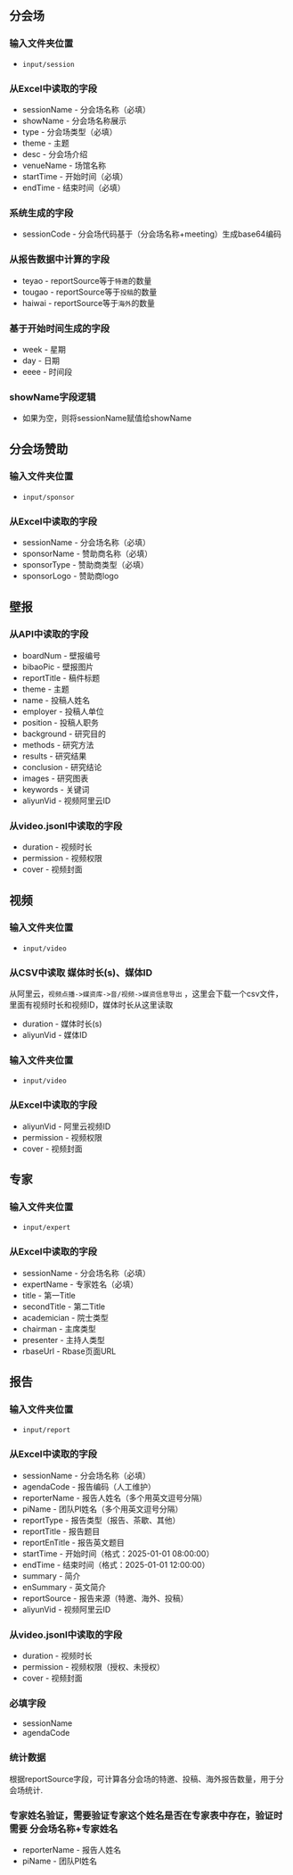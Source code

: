 ## 分会场

### 输入文件夹位置
- `input/session`

### 从Excel中读取的字段
- sessionName - 分会场名称（必填）
- showName - 分会场名称展示
- type - 分会场类型（必填）
- theme - 主题
- desc - 分会场介绍
- venueName - 场馆名称
- startTime - 开始时间（必填）
- endTime - 结束时间（必填）

### 系统生成的字段
- sessionCode - 分会场代码基于（分会场名称+meeting）生成base64编码

### 从报告数据中计算的字段
- teyao - reportSource等于`特邀`的数量
- tougao - reportSource等于`投稿`的数量
- haiwai - reportSource等于`海外`的数量

### 基于开始时间生成的字段
- week - 星期
- day - 日期
- eeee - 时间段

### showName字段逻辑
- 如果为空，则将sessionName赋值给showName

## 分会场赞助
### 输入文件夹位置
- `input/sponsor`
### 从Excel中读取的字段
- sessionName - 分会场名称（必填）
- sponsorName - 赞助商名称（必填）
- sponsorType - 赞助商类型（必填）
- sponsorLogo - 赞助商logo

## 壁报
### 从API中读取的字段
- boardNum - 壁报编号
- bibaoPic - 壁报图片
- reportTitle - 稿件标题
- theme - 主题
- name - 投稿人姓名
- employer - 投稿人单位
- position - 投稿人职务
- background - 研究目的
- methods - 研究方法
- results - 研究结果
- conclusion - 研究结论
- images - 研究图表
- keywords - 关键词
- aliyunVid - 视频阿里云ID

### 从video.jsonl中读取的字段
- duration - 视频时长
- permission - 视频权限
- cover - 视频封面

## 视频
### 输入文件夹位置
- `input/video`
  
### 从CSV中读取 媒体时长(s)、媒体ID
从阿里云，`视频点播->媒资库->音/视频->媒资信息导出` ，这里会下载一个csv文件，里面有视频时长和视频ID，媒体时长从这里读取
- duration - 媒体时长(s)
- aliyunVid - 媒体ID

### 输入文件夹位置
- `input/video`

### 从Excel中读取的字段
- aliyunVid - 阿里云视频ID
- permission - 视频权限
- cover - 视频封面

## 专家
### 输入文件夹位置
- `input/expert`
### 从Excel中读取的字段
- sessionName - 分会场名称（必填）
- expertName - 专家姓名（必填）
- title - 第一Title
- secondTitle - 第二Title
- academician - 院士类型
- chairman - 主席类型
- presenter - 主持人类型
- rbaseUrl - Rbase页面URL

## 报告
### 输入文件夹位置
- `input/report`
### 从Excel中读取的字段
- sessionName - 分会场名称（必填）
- agendaCode - 报告编码（人工维护）
- reporterName - 报告人姓名（多个用英文逗号分隔）
- piName - 团队PI姓名（多个用英文逗号分隔）
- reportType - 报告类型（报告、茶歇、其他）
- reportTitle - 报告题目
- reportEnTitle - 报告英文题目
- startTime - 开始时间（格式：2025-01-01 08:00:00）
- endTime - 结束时间（格式：2025-01-01 12:00:00）
- summary - 简介
- enSummary - 英文简介
- reportSource - 报告来源（特邀、海外、投稿）
- aliyunVid - 视频阿里云ID

### 从video.jsonl中读取的字段
- duration - 视频时长
- permission - 视频权限（授权、未授权）
- cover - 视频封面

### 必填字段
- sessionName
- agendaCode

### 统计数据
根据reportSource字段，可计算各分会场的特邀、投稿、海外报告数量，用于分会场统计.

### 专家姓名验证，需要验证专家这个姓名是否在专家表中存在，验证时需要 分会场名称+专家姓名
- reporterName - 报告人姓名
- piName - 团队PI姓名